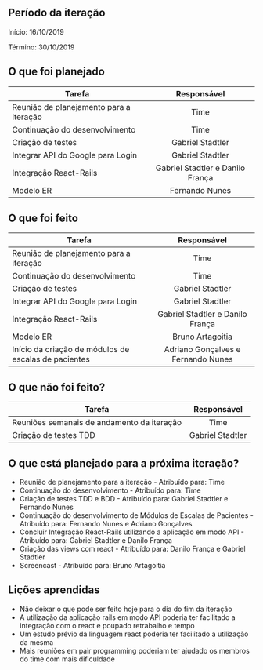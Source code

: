 ## Período da iteração

Início: 16/10/2019

Término: 30/10/2019

## O que foi planejado

| Tarefa                 | Responsável  |
| -----------------------|:------------:|
| Reunião de planejamento para a iteração | Time
| Continuação do desenvolvimento | Time
| Criação de testes | Gabriel Stadtler
| Integrar API do Google para Login | Gabriel Stadtler
| Integração React-Rails | Gabriel Stadtler e Danilo França
| Modelo ER | Fernando Nunes


## O que foi feito

| Tarefa                 | Responsável  |
| -----------------------|:------------:|
| Reunião de planejamento para a iteração | Time
| Continuação do desenvolvimento | Time
| Criação de testes | Gabriel Stadtler
| Integrar API do Google para Login | Gabriel Stadtler
| Integração React-Rails | Gabriel Stadtler e Danilo França
| Modelo ER | Bruno Artagoitia
| Início da criação de módulos de escalas de pacientes | Adriano Gonçalves e Fernando Nunes


## O que não foi feito?

| Tarefa                 | Responsável  |
| -----------------------|:------------:|
| Reuniões semanais de andamento da iteração | Time
| Criação de testes TDD | Gabriel Stadtler


## O que está planejado para a próxima iteração?
	
* Reunião de planejamento para a iteração - Atribuído para: Time
* Continuação do desenvolvimento - Atribuído para: Time
* Criação de testes TDD e BDD - Atribuído para: Gabriel Stadtler e Fernando Nunes
* Continuação do desenvolvimento de Módulos de Escalas de Pacientes - Atribuído para: Fernando Nunes e Adriano Gonçalves
* Concluir Integração React-Rails utilizando a aplicação em modo API - Atribuído para: Gabriel Stadtler e Danilo França
* Criação das views com react - Atribuído para: Danilo França e Gabriel Stadtler
* Screencast - Atribuído para: Bruno Artagoitia

## Lições aprendidas

* Não deixar o que pode ser feito hoje para o dia do fim da iteração
* A utilização da aplicação rails em modo API poderia ter facilitado a integração com o react e poupado retrabalho e tempo
* Um estudo prévio da linguagem react poderia ter facilitado a utilização da mesma
* Mais reuniões em pair programming poderiam ter ajudado os membros do time com mais dificuldade


